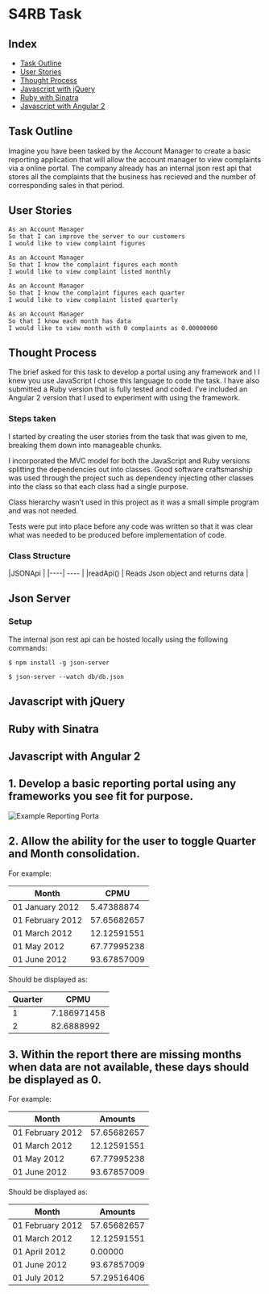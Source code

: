 # S4RB Task #

## Index
* [Task Outline](#Task)
* [User Stories](#Story)
* [Thought Process](#thought)
* [Javascript with jQuery](#jquery)
* [Ruby with Sinatra](#sinatra)
* [Javascript with Angular 2](#angular)

## <a name="Task">Task Outline</a>
Imagine you have been tasked by the Account Manager to create a basic reporting application that will allow the account manager to view complaints via a online portal.
The company already has an internal json rest api that stores all the complaints that the business has recieved and the number of corresponding sales in that period.

## <a name="Story">User Stories</a>
```
As an Account Manager
So that I can improve the server to our customers
I would like to view complaint figures
```
```
As an Account Manager
So that I know the complaint figures each month
I would like to view complaint listed monthly
```
```
As an Account Manager
So that I know the complaint figures each quarter
I would like to view complaint listed quarterly
```
```
As an Account Manager
So that I know each month has data
I would like to view month with 0 complaints as 0.00000000
```

## <a name="thought">Thought Process</a>

The brief asked for this task to develop a portal using any framework and I I knew you use JavaScript I chose this language to code the task.  I have also submitted a Ruby version that is fully tested and coded. I’ve included an Angular 2 version that I used to experiment with using the framework.

### Steps taken
I started by creating the user stories from the task that was given to me, breaking them down into manageable chunks.

I incorporated the MVC model for both the JavaScript and Ruby versions splitting the dependencies out into classes. Good software craftsmanship was used through the project such as dependency injecting other classes into the class so that each class had a single purpose.

Class hierarchy wasn’t used in this project as it was a small simple program and was not needed.

Tests were put into place before any code was written so that it was clear what was needed to be produced before implementation of code.

### Class Structure
|JSONApi       |
|----| ---- |
|readApi()     | Reads Json object and returns data |


## <a name="server">Json Server</a>
### Setup
The internal json rest api can be hosted locally using the following commands:

```shell
$ npm install -g json-server

$ json-server --watch db/db.json
```

## <a name="jquery">Javascript with jQuery</a>

## <a name="sinatra">Ruby with Sinatra</a>

## <a name="angular">Javascript with Angular 2</a>


## 1. Develop a basic reporting portal using any frameworks you see fit for purpose.

![Example Reporting Porta](/example-2.png "Example Reporting Portal")

## 2. Allow the ability for the user to toggle Quarter and Month consolidation.

For example:

|Month       | CPMU|
|---------- | ----------| 
|01 January 2012|	5.47388874|
|01 February 2012|	57.65682657|
|01 March 2012|	12.12591551|
|01 May 2012|	67.77995238|
|01 June 2012|	93.67857009|

Should be displayed as:

|Quarter       | CPMU|
|---------- | ----------|
|1|	7.186971458|
|2|	82.6888992|


## 3. Within the report there are missing months when data are not available, these days should be displayed as 0.

For example:

Month       | Amounts
---------- | ----------|
|01 February 2012|	57.65682657|
|01 March 2012|	12.12591551|
|01 May 2012|	67.77995238|
|01 June 2012|	93.67857009|

Should be displayed as:

|Month       | Amounts
|---------- | ----------|
|01 February 2012|	57.65682657|
|01 March 2012|	12.12591551|
|01 April 2012|	0.00000|
|01 June 2012|	93.67857009|
|01 July 2012|	57.29516406|
